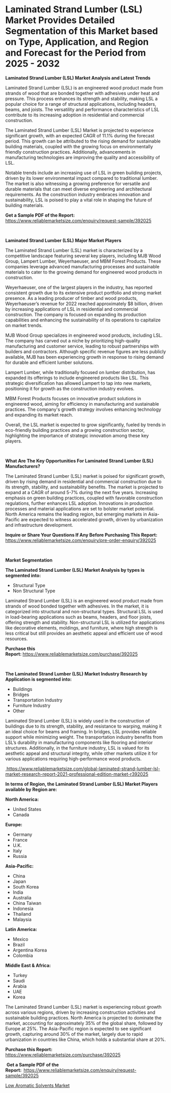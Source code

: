<p><h1>Laminated Strand Lumber (LSL) Market Provides Detailed Segmentation of this Market based on Type, Application, and Region and Forecast for the Period from 2025 - 2032</h1></p><p><strong>Laminated Strand Lumber (LSL) Market Analysis and Latest Trends</strong></p>
<p><p>Laminated Strand Lumber (LSL) is an engineered wood product made from strands of wood that are bonded together with adhesives under heat and pressure. This process enhances its strength and stability, making LSL a popular choice for a range of structural applications, including headers, beams, and joists. The versatility and performance characteristics of LSL contribute to its increasing adoption in residential and commercial construction.</p><p>The Laminated Strand Lumber (LSL) Market is projected to experience significant growth, with an expected CAGR of 11.1% during the forecast period. This growth can be attributed to the rising demand for sustainable building materials, coupled with the growing focus on environmentally friendly construction practices. Additionally, advancements in manufacturing technologies are improving the quality and accessibility of LSL. </p><p>Notable trends include an increasing use of LSL in green building projects, driven by its lower environmental impact compared to traditional lumber. The market is also witnessing a growing preference for versatile and durable materials that can meet diverse engineering and architectural requirements. As the construction industry embraces innovation and sustainability, LSL is poised to play a vital role in shaping the future of building materials.</p></p>
<p><strong>Get a Sample PDF of the Report:&nbsp;</strong> <a href="https://www.reliablemarketsize.com/enquiry/request-sample/392025?utm_campaign=1885&utm_medium=2&utm_source=Github&utm_content=ia&utm_term=16012025&utm_id=laminated-strand-lumber-lsl">https://www.reliablemarketsize.com/enquiry/request-sample/392025</a></p>
<p>&nbsp;</p>
<p><strong>Laminated Strand Lumber (LSL) Major Market Players</strong></p>
<p><p>The Laminated Strand Lumber (LSL) market is characterized by a competitive landscape featuring several key players, including MJB Wood Group, Lampert Lumber, Weyerhaeuser, and MBM Forest Products. These companies leverage advanced manufacturing processes and sustainable materials to cater to the growing demand for engineered wood products in construction.</p><p>Weyerhaeuser, one of the largest players in the industry, has reported consistent growth due to its extensive product portfolio and strong market presence. As a leading producer of timber and wood products, Weyerhaeuser’s revenue for 2022 reached approximately $8 billion, driven by increasing applications of LSL in residential and commercial construction. The company is focused on expanding its production capabilities and enhancing the sustainability of its operations to capitalize on market trends.</p><p>MJB Wood Group specializes in engineered wood products, including LSL. The company has carved out a niche by prioritizing high-quality manufacturing and customer service, leading to robust partnerships with builders and contractors. Although specific revenue figures are less publicly available, MJB has been experiencing growth in response to rising demand for durable and efficient lumber solutions.</p><p>Lampert Lumber, while traditionally focused on lumber distribution, has expanded its offerings to include engineered products like LSL. This strategic diversification has allowed Lampert to tap into new markets, positioning it for growth as the construction industry evolves.</p><p>MBM Forest Products focuses on innovative product solutions in engineered wood, aiming for efficiency in manufacturing and sustainable practices. The company's growth strategy involves enhancing technology and expanding its market reach.</p><p>Overall, the LSL market is expected to grow significantly, fueled by trends in eco-friendly building practices and a growing construction sector, highlighting the importance of strategic innovation among these key players.</p></p>
<p>&nbsp;</p>
<p><strong>What Are The Key Opportunities For Laminated Strand Lumber (LSL) Manufacturers?</strong></p>
<p><p>The Laminated Strand Lumber (LSL) market is poised for significant growth, driven by rising demand in residential and commercial construction due to its strength, stability, and sustainability benefits. The market is projected to expand at a CAGR of around 5-7% during the next five years. Increasing emphasis on green building practices, coupled with favorable construction regulations, further enhances LSL adoption. Innovations in production processes and material applications are set to bolster market potential. North America remains the leading region, but emerging markets in Asia-Pacific are expected to witness accelerated growth, driven by urbanization and infrastructure development.</p></p>
<p><strong>Inquire or Share Your Questions If Any Before Purchasing This Report:</strong> <a href="https://www.reliablemarketsize.com/enquiry/pre-order-enquiry/392025?utm_campaign=1885&utm_medium=2&utm_source=Github&utm_content=ia&utm_term=16012025&utm_id=laminated-strand-lumber-lsl">https://www.reliablemarketsize.com/enquiry/pre-order-enquiry/392025</a></p>
<p>&nbsp;</p>
<p><strong>Market Segmentation</strong></p>
<p><strong>The Laminated Strand Lumber (LSL) Market Analysis by types is segmented into:</strong></p>
<p><ul><li>Structural Type</li><li>Non Structural Type</li></ul></p>
<p><p>Laminated Strand Lumber (LSL) is an engineered wood product made from strands of wood bonded together with adhesives. In the market, it is categorized into structural and non-structural types. Structural LSL is used in load-bearing applications such as beams, headers, and floor joists, offering strength and stability. Non-structural LSL is utilized for applications like decorative elements, moldings, and furniture, where high strength is less critical but still provides an aesthetic appeal and efficient use of wood resources.</p></p>
<p><strong>Purchase this Report:&nbsp;</strong><a href="https://www.reliablemarketsize.com/purchase/392025?utm_campaign=1885&utm_medium=2&utm_source=Github&utm_content=ia&utm_term=16012025&utm_id=laminated-strand-lumber-lsl">https://www.reliablemarketsize.com/purchase/392025</a></p>
<p>&nbsp;</p>
<p><strong>The Laminated Strand Lumber (LSL) Market Industry Research by Application is segmented into:</strong></p>
<p><ul><li>Buildings</li><li>Bridges</li><li>Transportation Industry</li><li>Furniture Industry</li><li>Other</li></ul></p>
<p><p>Laminated Strand Lumber (LSL) is widely used in the construction of buildings due to its strength, stability, and resistance to warping, making it an ideal choice for beams and framing. In bridges, LSL provides reliable support while minimizing weight. The transportation industry benefits from LSL’s durability in manufacturing components like flooring and interior structures. Additionally, in the furniture industry, LSL is valued for its aesthetic appeal and structural integrity, while other markets utilize it for various applications requiring high-performance wood products.</p></p>
<p><a href="https://www.reliablemarketsize.com/global-laminated-strand-lumber-lsl-market-research-report-2021-professional-edition-market-r392025?utm_campaign=1885&utm_medium=2&utm_source=Github&utm_content=ia&utm_term=16012025&utm_id=laminated-strand-lumber-lsl">&nbsp;https://www.reliablemarketsize.com/global-laminated-strand-lumber-lsl-market-research-report-2021-professional-edition-market-r392025</a></p>
<p><strong>In terms of Region, the Laminated Strand Lumber (LSL) Market Players available by Region are:</strong></p>
<p>
    <p> <strong> North America: </strong>
        <ul>
            <li>United States</li>
            <li>Canada</li>
        </ul>
        </p> 
    <p> <strong> Europe: </strong>
        <ul>
            <li>Germany</li>
            <li>France</li>
            <li>U.K.</li>
            <li>Italy</li>
            <li>Russia</li>
        </ul>
        </p> 
    <p> <strong> Asia-Pacific: </strong>
        <ul>
            <li>China</li>
            <li>Japan</li>
            <li>South Korea</li>
            <li>India</li>
            <li>Australia</li>
            <li>China Taiwan</li>
            <li>Indonesia</li>
            <li>Thailand</li>
            <li>Malaysia</li>
        </ul>
        </p> 
    <p> <strong> Latin America: </strong>
        <ul>
            <li>Mexico</li>
            <li>Brazil</li>
            <li>Argentina Korea</li>
            <li>Colombia</li>
        </ul>
        </p> 
    <p> <strong> Middle East & Africa: </strong>
        <ul>
            <li>Turkey</li>
            <li>Saudi</li>
            <li>Arabia</li>
            <li>UAE</li>
            <li>Korea</li>
        </ul>
    </p>
    </p>
<p><p>The Laminated Strand Lumber (LSL) market is experiencing robust growth across various regions, driven by increasing construction activities and sustainable building practices. North America is projected to dominate the market, accounting for approximately 35% of the global share, followed by Europe at 25%. The Asia-Pacific region is expected to see significant growth, capturing around 30% of the market, largely due to rapid urbanization in countries like China, which holds a substantial share at 20%.</p></p>
<p><strong>Purchase this Report: </strong><a href="https://www.reliablemarketsize.com/purchase/392025?utm_campaign=1885&utm_medium=2&utm_source=Github&utm_content=ia&utm_term=16012025&utm_id=laminated-strand-lumber-lsl">https://www.reliablemarketsize.com/purchase/392025</a></p>
<p>&nbsp;<strong>Get a Sample PDF of the Report:&nbsp;&nbsp;</strong><a href="https://www.reliablemarketsize.com/enquiry/request-sample/392025?utm_campaign=1885&utm_medium=2&utm_source=Github&utm_content=ia&utm_term=16012025&utm_id=laminated-strand-lumber-lsl">https://www.reliablemarketsize.com/enquiry/request-sample/392025</a></p>
<p><strong></strong></p>
<p><p><a href="https://github.com/sofayahoo2023/Market-Research-Report-List-6/blob/main/low-aromatic-solvents-market.md?utm_campaign=1885&utm_medium=2&utm_source=Github&utm_content=ia&utm_term=16012025&utm_id=laminated-strand-lumber-lsl">Low Aromatic Solvents Market</a></p></p>